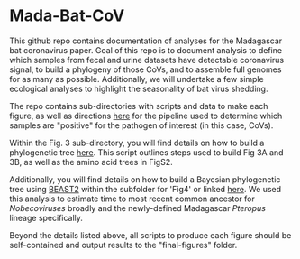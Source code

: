 # Mada-Bat-CoV

This github repo contains documentation of analyses for the Madagascar bat coronavirus paper. Goal of this repo is to document analysis to define which samples from fecal and urine datasets have detectable coronavirus signal, to build a phylogeny of those CoVs, and to assemble full genomes for as many as possible. Additionally, we will undertake a few simple ecological analyses to highlight the seasonality of bat virus shedding.

The repo contains sub-directories with scripts and data to make each figure, as well as directions [here](https://github.com/brooklabteam/Mada-Bat-CoV/blob/main/contig-blast-directions.md) for the pipeline used to determine which samples are "positive" for the pathogen of interest (in this case, CoVs).

Within  the Fig. 3 sub-directory, you will find details on how to build a phylogenetic tree [here](https://github.com/brooklabteam/Mada-Bat-CoV/blob/main/Fig3/Phylo-Tree-Directions.md). This script outlines steps used to build Fig 3A and 3B, as well as the amino acid trees in FigS2.

Additionally, you will find details on how to build a Bayesian phylogenetic tree using [BEAST2](http://www.beast2.org/) within the subfolder for 'Fig4' or linked [here](https://github.com/brooklabteam/Mada-Bat-CoV/blob/main/Fig4/beast-tree-instructions.md). We used this analysis to estimate time to most recent common ancestor for *Nobecoviruses* broadly and the newly-defined Madagascar *Pteropus* lineage specifically.

Beyond the details listed above, all scripts to produce each figure should be self-contained and output results to the "final-figures" folder.



